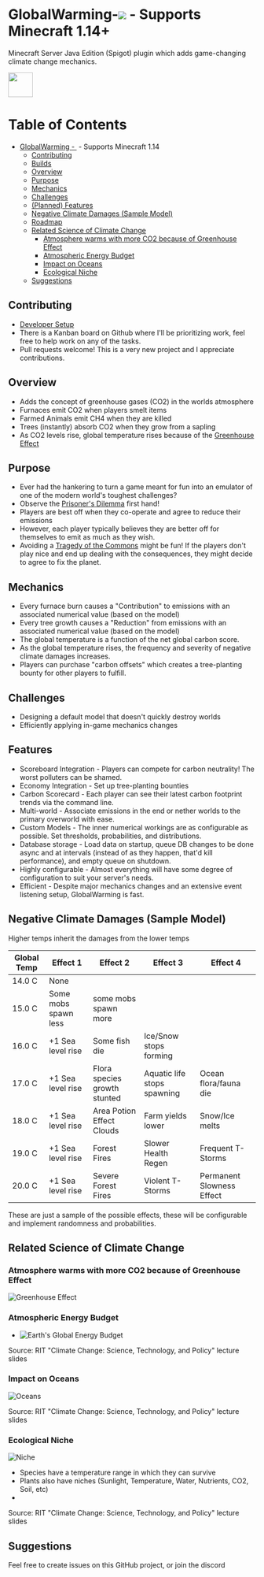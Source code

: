 # GlobalWarming-![](https://travis-ci.org/nsporillo/GlobalWarming.svg?branch=master) - Supports Minecraft 1.14+
Minecraft Server Java Edition (Spigot) plugin which adds game-changing climate change mechanics.

<a href="https://discord.gg/VR96VvC"><img src="https://discordapp.com/assets/fc0b01fe10a0b8c602fb0106d8189d9b.png" height="50"></a>

Table of Contents
=================

   * [GlobalWarming - <a target="_blank" rel="noopener noreferrer" href="https://camo.githubusercontent.com/259d74d6a1c5d317c8f7b10d09183313da539383/68747470733a2f2f7472617669732d63692e6f72672f6e73706f72696c6c6f2f476c6f62616c5761726d696e672e7376673f6272616e63683d6d6173746572"><img src="https://camo.githubusercontent.com/259d74d6a1c5d317c8f7b10d09183313da539383/68747470733a2f2f7472617669732d63692e6f72672f6e73706f72696c6c6f2f476c6f62616c5761726d696e672e7376673f6272616e63683d6d6173746572" alt="" data-canonical-src="https://travis-ci.org/nsporillo/GlobalWarming.svg?branch=master" style="max-width:100\x;"></a> - Supports Minecraft 1.14 ](#globalwarming------supports-minecraft-114)
      * [Contributing](#contributing)
      * [Builds](#builds)
      * [Overview](#overview)
      * [Purpose](#purpose)
      * [Mechanics](#mechanics)
      * [Challenges](#challenges)
      * [(Planned) Features](#planned-features)
      * [Negative Climate Damages (Sample Model)](#negative-climate-damages-sample-model)
      * [Roadmap](#roadmap)
      * [Related Science of Climate Change](#related-science-of-climate-change)
         * [Atmosphere warms with more CO2 because of Greenhouse Effect](#atmosphere-warms-with-more-co2-because-of-greenhouse-effect)
         * [Atmospheric Energy Budget](#atmospheric-energy-budget)
         * [Impact on Oceans](#impact-on-oceans)
         * [Ecological Niche](#ecological-niche)
      * [Suggestions](#suggestions)


## Contributing
- [Developer Setup](https://github.com/nsporillo/GlobalWarming/wiki/Developer-Setup-and-Installation)
- There is a Kanban board on Github where I'll be prioritizing work, feel free to help work on any of the tasks.
- Pull requests welcome! This is a very new project and I appreciate contributions.

## Overview
+ Adds the concept of greenhouse gases (CO2) in the worlds atmosphere 
+ Furnaces emit CO2 when players smelt items
+ Farmed Animals emit CH4 when they are killed
+ Trees (instantly) absorb CO2 when they grow from a sapling
+ As CO2 levels rise, global temperature rises because of the [Greenhouse Effect](http://hyperphysics.phy-astr.gsu.edu/hbase/thermo/grnhse.html)

## Purpose
+ Ever had the hankering to turn a game meant for fun into an emulator of one of the modern world's toughest challenges?
+ Observe the [Prisoner's Dilemma](https://en.wikipedia.org/wiki/Prisoner%27s_dilemma#In_environmental_studies) first hand! 
+ Players are best off when they co-operate and agree to reduce their emissions
+ However, each player typically believes they are better off for themselves to emit as much as they wish. 
+ Avoiding a [Tragedy of the Commons](https://en.wikipedia.org/wiki/Tragedy_of_the_commons) might be fun! If the players don't play nice and end up dealing with the consequences, they might decide to agree to fix the planet. 

## Mechanics 
+ Every furnace burn causes a "Contribution" to emissions with an associated numerical value (based on the model)
+ Every tree growth causes a "Reduction" from emissions with an associated numerical value (based on the model)
+ The global temperature is a function of the net global carbon score. 
+ As the global temperature rises, the frequency and severity of negative climate damages increases.
+ Players can purchase "carbon offsets" which creates a tree-planting bounty for other players to fulfill. 

## Challenges
+ Designing a default model that doesn't quickly destroy worlds
+ Efficiently applying in-game mechanics changes

## Features
+ Scoreboard Integration - Players can compete for carbon neutrality! The worst polluters can be shamed.
+ Economy Integration - Set up tree-planting bounties 
+ Carbon Scorecard - Each player can see their latest carbon footprint trends via the command line.
+ Multi-world - Associate emissions in the end or nether worlds to the primary overworld with ease.
+ Custom Models - The inner numerical workings are as configurable as possible. Set thresholds, probabilities, and distributions.
+ Database storage - Load data on startup, queue DB changes to be done async and at intervals (instead of as they happen, that'd kill performance), and empty queue on shutdown. 
+ Highly configurable - Almost everything will have some degree of configuration to suit your server's needs.
+ Efficient - Despite major mechanics changes and an extensive event listening setup, GlobalWarming is fast.

## Negative Climate Damages (Sample Model)
Higher temps inherit the damages from the lower temps

| Global Temp | Effect 1 | Effect 2 | Effect 3 | Effect 4 |
| ------ | ------------ | ------- | --------|-----------|
| 14.0 C | None | | | |
| 15.0 C | Some mobs spawn less | some mobs spawn more | | |
| 16.0 C | +1 Sea level rise | Some fish die | Ice/Snow stops forming | |
| 17.0 C | +1 Sea level rise | Flora species growth stunted | Aquatic life stops spawning | Ocean flora/fauna die |
| 18.0 C | +1 Sea level rise | Area Potion Effect Clouds | Farm yields lower | Snow/Ice melts |
| 19.0 C | +1 Sea level rise | Forest Fires | Slower Health Regen | Frequent T-Storms | |
| 20.0 C | +1 Sea level rise | Severe Forest Fires | Violent T-Storms | Permanent Slowness Effect |

These are just a sample of the possible effects, these will be configurable and implement randomness and probabilities.


## Related Science of Climate Change
### Atmosphere warms with more CO2 because of Greenhouse Effect
![Greenhouse Effect](https://i.imgur.com/XsWJGz9.png)
### Atmospheric Energy Budget
+ ![Earth's Global Energy Budget](https://i.imgur.com/aHdJxXc.png)

Source: RIT "Climate Change: Science, Technology, and Policy" lecture slides
### Impact on Oceans
![Oceans](https://i.imgur.com/dJPkYAo.png)

Source: RIT "Climate Change: Science, Technology, and Policy" lecture slides
### Ecological Niche
![Niche](https://i.imgur.com/e6pwXlI.png)
- Species have a temperature range in which they can survive
- Plants also have niches (Sunlight, Temperature, Water, Nutrients, CO2, Soil, etc)
-

Source: RIT "Climate Change: Science, Technology, and Policy" lecture slides

## Suggestions 
Feel free to create issues on this GitHub project, or join the discord
